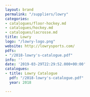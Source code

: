 ```yaml
---
layout: brand
permalink: "/suppliers/lowry"
categories:
- catalogues/floor-hockey.md
- catalogues/hockey.md
- catalogues/lacrosse.md
title: Lowry
logo: "/lowry-logo.png"
website: http://lowrysports.com/
pdfs:
- "/2018-lowry's-catalogue.pdf"
info: ''
date: '2019-03-29T22:29:52.000+00:00'
catalogues:
- title: Lowry Catalogue
  pdf: "/2018-lowry's-catalogue.pdf"
  year: 2018

---
```

